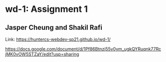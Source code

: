 # wd-1: Assignment 1
## Jasper Cheung and Shakil Rafi

Link: https://huntercs-webdev-sp21.github.io/wd-1/

https://docs.google.com/document/d/1Pf86Btnzj55v0ym_ugkQYRuqnk77RcjMK0vOW5STZaY/edit?usp=sharing
